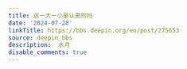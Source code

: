 ```yaml
---
title: 这一大一小是认真的吗
date: '2024-07-28'
linkTitle: https://bbs.deepin.org/en/post/275653
source: deepin_bbs
description:  水月 
disable_comments: true
---
```


